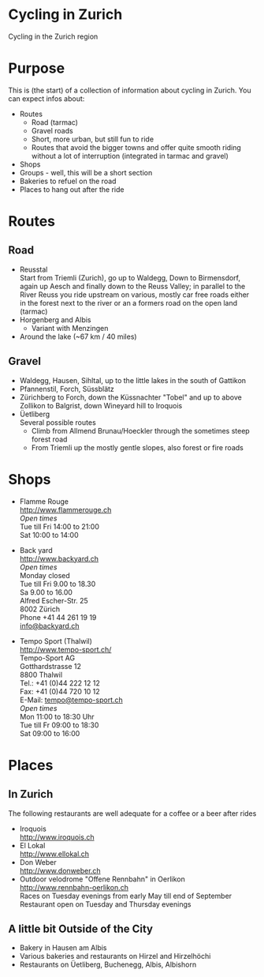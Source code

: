 Cycling in Zurich
=========

Cycling in the Zurich region

Purpose
=======
This is (the start) of a collection of information about cycling in Zurich. You can expect infos about:
- Routes
  - Road (tarmac)
  - Gravel roads
  - Short, more urban, but still fun to ride
  - Routes that avoid the bigger towns and offer quite smooth riding without a lot of interruption (integrated in tarmac and gravel)
- Shops
- Groups - well, this will be a short section
- Bakeries to refuel on the road
- Places to hang out after the ride


Routes
======
Road
----
- Reusstal  
Start from Triemli (Zurich), go up to Waldegg, Down to Birmensdorf,
again up Aesch and finally down to the Reuss Valley; in parallel to
the River Reuss you ride upstream on various, mostly car free roads
either in the forest next to the river or an a formers road on the
open land (tarmac)
- Horgenberg and Albis
  - Variant with Menzingen
- Around the lake (~67 km / 40 miles)

Gravel
------
- Waldegg, Hausen, Sihltal, up to the little lakes in the south of Gattikon
- Pfannenstil, Forch, Süssblätz
- Zürichberg to Forch, down the Küssnachter "Tobel" and up to above Zollikon to Balgrist, down Wineyard hill to Iroquois
- Üetliberg  
Several possible routes
  - Climb from Allmend Brunau/Hoeckler through the sometimes steep forest road
  - From Triemli up the mostly gentle slopes, also forest or fire roads

Shops
=====
- Flamme Rouge  
http://www.flammerouge.ch  
*Open times*  
Tue till Fri 14:00 to 21:00  
Sat 10:00 to 14:00  

- Back yard  
http://www.backyard.ch  
*Open times*  
Monday closed  
Tue till Fri 9.00 to 18.30   
Sa 9.00 to 16.00   
Alfred Escher-Str. 25   
8002 Zürich   
Phone +41 44 261 19 19   
info@backyard.ch

- Tempo Sport (Thalwil)  
http://www.tempo-sport.ch/  
Tempo-Sport AG                  
Gotthardstrasse 12              
8800 Thalwil                    
Tel.: +41 (0)44 222 12 12       
Fax: +41 (0)44 720 10 12        
E-Mail: tempo@tempo-sport.ch    
*Open times*  
Mon 11:00 to 18:30 Uhr      
Tue till Fr 09:00 to 18:30   
Sat   09:00 to 16:00    


Places
======
In Zurich
---------
The following restaurants are well adequate for a coffee or a beer
after rides
- Iroquois  
http://www.iroquois.ch  
- El Lokal  
http://www.ellokal.ch
- Don Weber  
http://www.donweber.ch
- Outdoor velodrome "Offene Rennbahn" in Oerlikon  
http://www.rennbahn-oerlikon.ch  
Races on Tuesday evenings from early May till end of September  
Restaurant open on Tuesday and Thursday evenings

A little bit Outside of the City
--------------------------------
- Bakery in Hausen am Albis
- Various bakeries and restaurants on Hirzel and Hirzelhöchi
- Restaurants on Üetliberg, Buchenegg, Albis, Albishorn
